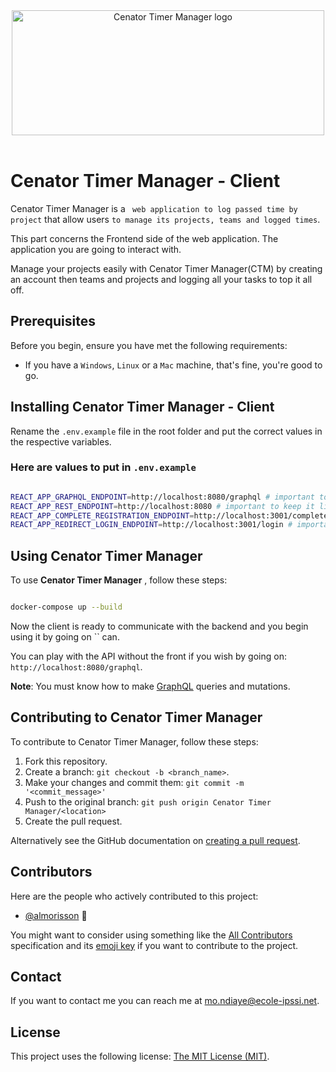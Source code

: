 <div align="center">
	<img width="500" height="200" src="./src/assets/logo.svg" alt="Cenator Timer Manager logo">
	<br>
	<br>
</div>

# Cenator Timer Manager - Client

Cenator Timer Manager is a `` web application to log passed time by project`` that allow users `to manage its projects, teams and logged times`.

This part concerns the Frontend side of the web application. The application you are going to interact with.

Manage your projects easily with Cenator Timer Manager(CTM) by creating an account then teams and projects and logging all your tasks to top it all off.

## Prerequisites

Before you begin, ensure you have met the following requirements:
<!--- These are just example requirements. Add, duplicate or remove as required --->
* If you have a `Windows`, `Linux` or a `Mac` machine, that's fine, you're good to go.

## Installing Cenator Timer Manager - Client

Rename the `.env.example` file in the root folder and put the correct values in the respective variables.

### Here are values to put in `.env.example`

```sh

REACT_APP_GRAPHQL_ENDPOINT=http://localhost:8080/graphql # important to keep it like so 
REACT_APP_REST_ENDPOINT=http://localhost:8080 # important to keep it like so 
REACT_APP_COMPLETE_REGISTRATION_ENDPOINT=http://localhost:3001/complete-registration # important to keep it like so 
REACT_APP_REDIRECT_LOGIN_ENDPOINT=http://localhost:3001/login # important to keep it like so 

```
## Using Cenator Timer Manager

To use **Cenator Timer Manager** , follow these steps:

```sh

docker-compose up --build

```
Now the client is ready to communicate with the backend and you begin using it by going on `` can.

You can play with the API without the front if you wish by going on: `http://localhost:8080/graphql`.

**Note**: You must know how to make [GraphQL](https://graphql.org/) queries and mutations.


## Contributing to Cenator Timer Manager
<!--- If your README is long or you have some specific process or steps you want contributors to follow, consider creating a separate CONTRIBUTING.md file--->
To contribute to Cenator Timer Manager, follow these steps:

1. Fork this repository.
2. Create a branch: `git checkout -b <branch_name>`.
3. Make your changes and commit them: `git commit -m '<commit_message>'`
4. Push to the original branch: `git push origin Cenator Timer Manager/<location>`
5. Create the pull request.

Alternatively see the GitHub documentation on [creating a pull request](https://help.github.com/en/github/collaborating-with-issues-and-pull-requests/creating-a-pull-request).

## Contributors

Here are the people who actively contributed to this project:

* [@almorisson](https://github.com/almorisson) 📖

You might want to consider using something like the [All Contributors](https://github.com/all-contributors/all-contributors) specification and its [emoji key](https://allcontributors.org/docs/en/emoji-key) if you want to contribute to the project.

## Contact

If you want to contact me you can reach me at <mo.ndiaye@ecole-ipssi.net>.

## License
<!--- If you're not sure which open license to use see https://choosealicense.com/--->

This project uses the following license: [The MIT License (MIT)](./LICENSE.md).
